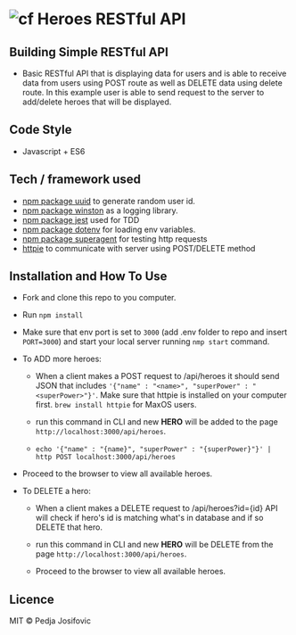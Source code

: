 ![cf](https://i.imgur.com/7v5ASc8.png) Heroes RESTful API
======

## Building Simple RESTful API
* Basic RESTful API that is displaying data for users and is able to receive data from users using POST route as well as DELETE data using delete route.
In this example user is able to send request to the server to add/delete heroes that will be displayed.

## Code Style
* Javascript + ES6


## Tech / framework used
* [npm package uuid](https://www.npmjs.com/package/uuid) to generate random user id.
* [npm package winston](https://www.npmjs.com/package/winston) as a logging library.
* [npm package jest](http://facebook.github.io/jest/) used for TDD
* [npm package dotenv](https://www.npmjs.com/package/dotenv) for loading env variables.
* [npm package superagent](https://www.npmjs.com/package/cowsay) for testing http requests
* [httpie](https://httpie.org/) to communicate with server using POST/DELETE method

## Installation and How To Use

  * Fork and clone this repo to you computer.

  * Run `npm install`

  * Make sure that env port is set to `3000` (add .env folder to repo and insert `PORT=3000`) and start your local server running `nmp start` command.


  * To ADD more heroes:

     * When a client makes a POST request to /api/heroes it should send JSON that includes `'{"name" : "<name>", "superPower" : "<superPower>"}'`.
     Make sure that httpie is installed on your computer first. `brew install httpie` for MaxOS users.

     * run this command in CLI and new **HERO** will be added to the page `http://localhost:3000/api/heroes`.

     * `echo '{"name" : "{name}", "superPower" : "{superPower}"}' | http POST localhost:3000/api/heroes`

   * Proceed to the browser to view all available heroes.

* To DELETE a hero:

    * When a client makes a DELETE request to /api/heroes?id={id} API will check if hero's id is matching what's in database and if so DELETE that hero.

    * run this command in CLI and new **HERO** will be DELETE from the page `http://localhost:3000/api/heroes`.

    * Proceed to the browser to view all available heroes.


## Licence
MIT © Pedja Josifovic
